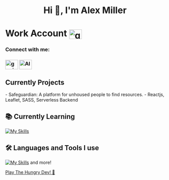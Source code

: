 <h1 align="center">Hi 👋, I'm Alex Miller</h1>
<h1>Work Account  <a href="https://github.com/alexezpt" target="blank"><img align="center" src="https://raw.githubusercontent.com/rahuldkjain/github-profile-readme-generator/master/src/images/icons/Social/github.svg" alt="gunjan1909" height="30" width="40" /></a></h1>
<h3 align="left">Connect with me:</h3>

<p align="left">
  <h3> 
<a href="https://www.instagram.com/alexannmill/" target="blank"><img align="center" src="https://raw.githubusercontent.com/rahuldkjain/github-profile-readme-generator/master/src/images/icons/Social/instagram.svg" alt="gunjan.ab" height="30" width="40" /></a>
<a href="https://www.linkedin.com/in/alexannmill/" target="blank"><img align="center" src="https://raw.githubusercontent.com/rahuldkjain/github-profile-readme-generator/master/src/images/icons/Social/linked-in-alt.svg" alt="Alex Miler" height="30" width="40" /></a>


<p align="left">

  <h2><b> Currently Projects</b></h2>
  - Safeguardian: A platform for unhoused people to find resources. - Reactjs, Leaflet, SASS, Serverless Backend

 <h2><b>📚 Currently Learning</b></h2>

[![My Skills](https://skillicons.dev/icons?i=py)](https://skillicons.dev)

<h2><b>🛠 Languages and Tools I use </b></h2>
  
[![My Skills](https://skillicons.dev/icons?i=js,html,css,ts,react,nodejs,docker,jest,jquery,postgres,mysql,ruby,vscode,tailwind,express)](https://skillicons.dev) and more!

</p>


<a href="https://the-hungry-dev.netlify.app/" >Play The Hungry Dev! 🐍</a>
